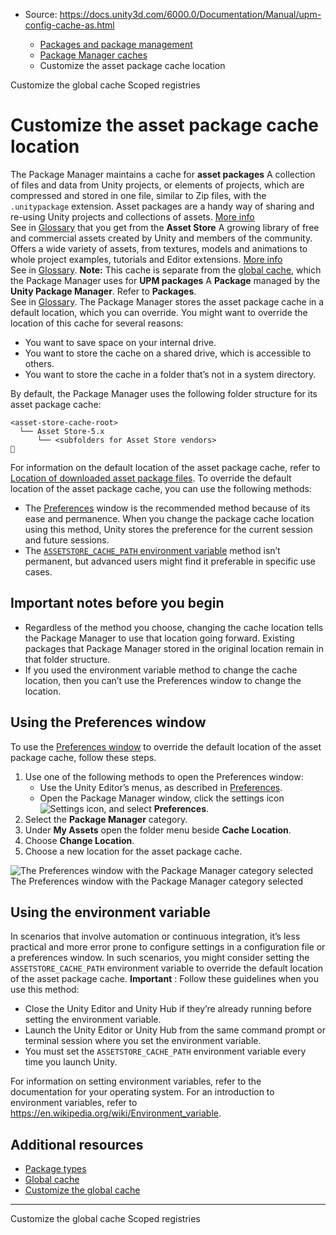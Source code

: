 * Source: https://docs.unity3d.com/6000.0/Documentation/Manual/upm-config-cache-as.html

  * [Packages and package management](https://docs.unity3d.com/6000.0/Documentation/Manual/PackagesList.html)
  * [Package Manager caches](https://docs.unity3d.com/6000.0/Documentation/Manual/package-manager-caches.html)
  * Customize the asset package cache location


[](https://docs.unity3d.com/6000.0/Documentation/Manual/upm-config-cache.html)
Customize the global cache
[](https://docs.unity3d.com/6000.0/Documentation/Manual/upm-scoped.html)
Scoped registries
# Customize the asset package cache location
The Package Manager maintains a cache for **asset packages** A collection of files and data from Unity projects, or elements of projects, which are compressed and stored in one file, similar to Zip files, with the `.unitypackage` extension. Asset packages are a handy way of sharing and re-using Unity projects and collections of assets. [More info](https://docs.unity3d.com/6000.0/Documentation/Manual/AssetPackages.html)  
See in [Glossary](https://docs.unity3d.com/6000.0/Documentation/Manual/Glossary.html#Assetpackage) that you get from the **Asset Store** A growing library of free and commercial assets created by Unity and members of the community. Offers a wide variety of assets, from textures, models and animations to whole project examples, tutorials and Editor extensions. [More info](https://docs.unity3d.com/6000.0/Documentation/Manual/AssetStore.html)  
See in [Glossary](https://docs.unity3d.com/6000.0/Documentation/Manual/Glossary.html#AssetStore). 
**Note:** This cache is separate from the [global cache](https://docs.unity3d.com/6000.0/Documentation/Manual/upm-cache.html), which the Package Manager uses for **UPM packages** A **Package** managed by the **Unity Package Manager**. Refer to **Packages**.  
See in [Glossary](https://docs.unity3d.com/6000.0/Documentation/Manual/Glossary.html#UPMpackage).
The Package Manager stores the asset package cache in a default location, which you can override. You might want to override the location of this cache for several reasons:
  * You want to save space on your internal drive.
  * You want to store the cache on a shared drive, which is accessible to others.
  * You want to store the cache in a folder that’s not in a system directory.


By default, the Package Manager uses the following folder structure for its asset package cache:
```
<asset-store-cache-root>
  └── Asset Store-5.x
      └── <subfolders for Asset Store vendors>

```

For information on the default location of the asset package cache, refer to [Location of downloaded asset package files](https://docs.unity3d.com/6000.0/Documentation/Manual/AssetStorePackages.html#asset-location). 
To override the default location of the asset package cache, you can use the following methods:
  * The [Preferences](https://docs.unity3d.com/6000.0/Documentation/Manual/upm-config-cache-as.html#pref-method) window is the recommended method because of its ease and permanence. When you change the package cache location using this method, Unity stores the preference for the current session and future sessions.
  * The [`ASSETSTORE_CACHE_PATH` environment variable](https://docs.unity3d.com/6000.0/Documentation/Manual/upm-config-cache-as.html#envar-method) method isn’t permanent, but advanced users might find it preferable in specific use cases.


## Important notes before you begin
  * Regardless of the method you choose, changing the cache location tells the Package Manager to use that location going forward. Existing packages that Package Manager stored in the original location remain in that folder structure.
  * If you used the environment variable method to change the cache location, then you can’t use the Preferences window to change the location.


## Using the Preferences window
To use the [Preferences window](https://docs.unity3d.com/6000.0/Documentation/Manual/Preferences.html) to override the default location of the asset package cache, follow these steps.
  1. Use one of the following methods to open the Preferences window: 
     * Use the Unity Editor’s menus, as described in [Preferences](https://docs.unity3d.com/6000.0/Documentation/Manual/Preferences.html).
     * Open the Package Manager window, click the settings icon ![Settings icon](https://docs.unity3d.com/6000.0/Documentation/uploads/Main/iconSettings.png), and select **Preferences**.
  2. Select the **Package Manager** category.
  3. Under **My Assets** open the folder menu beside **Cache Location**.
  4. Choose **Change Location**. 
  5. Choose a new location for the asset package cache.

![The Preferences window with the Package Manager category selected](https://docs.unity3d.com/6000.0/Documentation/uploads/Main/preferences-package-manager.png) The Preferences window with the Package Manager category selected
## Using the environment variable
In scenarios that involve automation or continuous integration, it’s less practical and more error prone to configure settings in a configuration file or a preferences window. In such scenarios, you might consider setting the `ASSETSTORE_CACHE_PATH` environment variable to override the default location of the asset package cache.
**Important** : Follow these guidelines when you use this method:
  * Close the Unity Editor and Unity Hub if they’re already running before setting the environment variable.
  * Launch the Unity Editor or Unity Hub from the same command prompt or terminal session where you set the environment variable.
  * You must set the `ASSETSTORE_CACHE_PATH` environment variable every time you launch Unity.


For information on setting environment variables, refer to the documentation for your operating system. For an introduction to environment variables, refer to <https://en.wikipedia.org/wiki/Environment_variable>. 
## Additional resources
  * [Package types](https://docs.unity3d.com/6000.0/Documentation/Manual/upm-package-types.html)
  * [Global cache](https://docs.unity3d.com/6000.0/Documentation/Manual/upm-cache.html)
  * [Customize the global cache](https://docs.unity3d.com/6000.0/Documentation/Manual/upm-config-cache.html)


* * *
[](https://docs.unity3d.com/6000.0/Documentation/Manual/upm-config-cache.html)
Customize the global cache
[](https://docs.unity3d.com/6000.0/Documentation/Manual/upm-scoped.html)
Scoped registries
